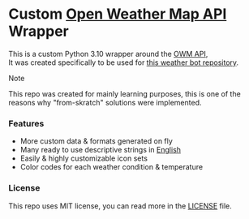 # Custom [Open Weather Map API](https://openweathermap.org/api) Wrapper

This is a custom Python 3.10 wrapper around the [OWM API](https://openweathermap.org/api),<br>
It was created specifically to be used for [this weather bot repository](../../../discord-owm-bot).

> [!NOTE]
> This repo was created for mainly learning purposes,
> this is one of the reasons why "from-skratch" solutions were implemented.

### Features

- More custom data & formats generated on fly
- Many ready to use descriptive strings in [English](weather/english.json)
- Easily & highly customizable icon sets
- Color codes for each weather condition & temperature

### License

This repo uses MIT license, you can read more in the [LICENSE](LICENSE) file.
